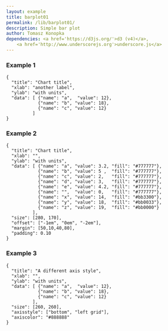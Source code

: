 ```yaml
---
layout: example
title: barplot01
permalink: /lib/barplot01/
description: Simple bar plot
author: Tomasz Konopka
dependencies: <a href='https://d3js.org/'>d3 (v4)</a>,
    <a href='http://www.underscorejs.org'>underscore.js</a>
---
```


<script src="https://d3js.org/d3.v4.min.js"></script>



### Example 1

<pre class="example"><code class="makealive barplot01">{
  "title": "Chart title",
  "xlab": "another label",
  "ylab": "with units",
  "data": [ {"name": "a",  "value": 12}, 
            {"name": "b", "value": 18},
            {"name": "c", "value": 12}
          ]  
}
</code></pre>

### Example 2

<pre class="example"><code class="makealive barplot01">{
  "title": "Chart title",
  "xlab": "",
  "ylab": "with units",
  "data": [ {"name": "a", "value": 3.2, "fill": "#777777"}, 
            {"name": "b", "value": 5 ,  "fill": "#777777"},
            {"name": "c", "value": 2,   "fill": "#777777"},
            {"name": "d", "value": 3,   "fill": "#777777"},
            {"name": "e", "value": 4.2, "fill": "#777777"},
            {"name": "",  "value": 0,   "fill": "#777777"},
            {"name": "x", "value": 14,  "fill": "#bb3300"},
            {"name": "y", "value": 18,  "fill": "#bb0033"},
            {"name": "z", "value": 19,  "fill": "#bb0000"}
          ],
  "size": [280, 170],
  "offset": ["-1em", "0em", "-2em"],
  "margin": [50,10,40,80],
  "padding": 0.10  
}
</code></pre>



### Example 3

<pre class="example"><code class="makealive barplot01">{
  "title": "A different axis style",
  "xlab": "",
  "ylab": "with units",
  "data": [ {"name": "a",  "value": 12}, 
            {"name": "b", "value": 18},
            {"name": "c", "value": 12}
          ],
  "size": [260, 260],
  "axisstyle": ["bottom", "left grid"],
  "axiscolor": "#888888"  
}
</code></pre>